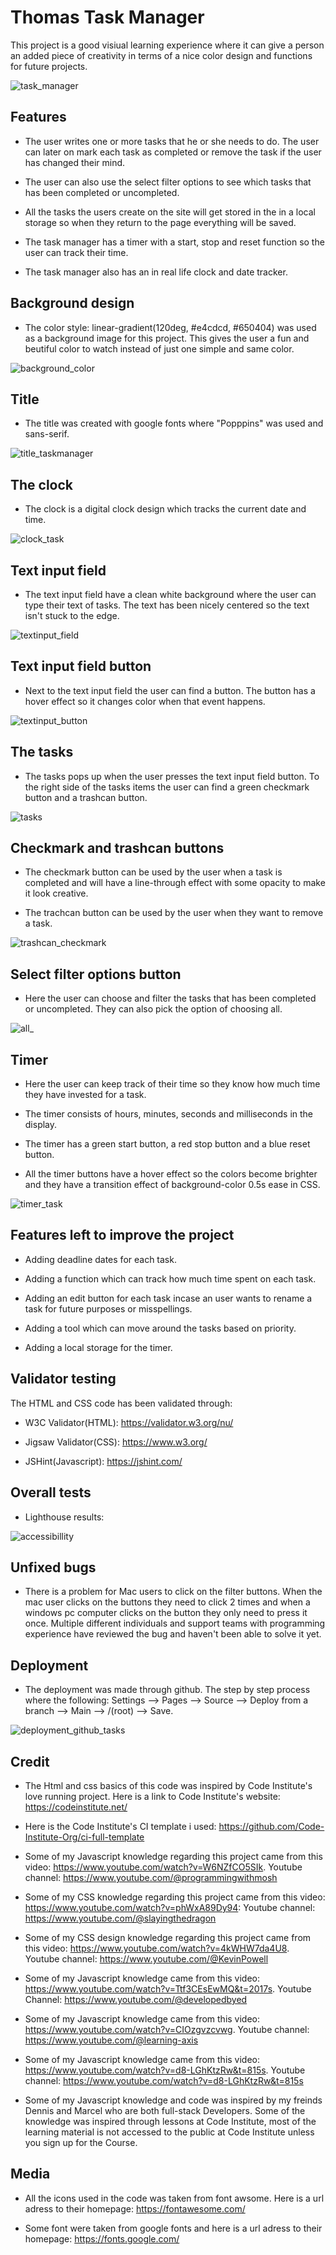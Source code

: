 # Thomas Task Manager

This project is a good visiual learning experience where it can give a person an added piece of creativity in terms of a nice color design and functions for future projects. 

![task_manager](./assets/images/task_manager.png)

## Features

* The user writes one or more tasks that he or she needs to do. The user can later on mark each task as completed or remove the task if the user has changed their mind. 

* The user can also use the select filter options to see which tasks that has been completed or uncompleted. 

* All the tasks the users create on the site will get stored in the in a local storage so when they return to the page everything will be saved. 

* The task manager has a timer with a start, stop and reset function so the user can track their time. 

* The task manager also has an in real life clock and date tracker.

## Background design

* The color style: linear-gradient(120deg, #e4cdcd, #650404) was used as a background image for this project. This gives the user a fun and beutiful color to watch instead of just one simple and same color.

![background_color](./assets/images/background_task.png)

## Title

* The title was created with google fonts where "Popppins" was used and sans-serif.

![title_taskmanager](./assets/images/task_title.png)

## The clock

* The clock is a digital clock design which tracks the current date and time.

![clock_task](./assets/images/clock_task.png)

## Text input field

* The text input field have a clean white background where the user can type their text of tasks. The text has been nicely centered so the text isn't stuck to the edge.

![textinput_field](./assets/images/inputtext_task.png)

## Text input field button

* Next to the text input field the user can find a button. The button has a hover effect so it changes color when that event happens.

![textinput_button](./assets/images/textbutton_task.png)

## The tasks

* The tasks pops up when the user presses the text input field button. To the right side of the tasks items the user can find a green checkmark button and a trashcan button.

![tasks](./assets/images/thetasks_task.png)

## Checkmark and trashcan buttons

* The checkmark button can be used by the user when a task is completed and will have a line-through effect with some opacity to make it look creative.

* The trachcan button can be used by the user when they want to remove a task.

![trashcan_checkmark](./assets/images/trashcan_checkmark.png)

## Select filter options button

* Here the user can choose and filter the tasks that has been completed or uncompleted. They can also pick the option of choosing all.

![all_](./assets/images/all_task.png)

## Timer

* Here the user can keep track of their time so they know how much time they have invested for a task.

* The timer consists of hours, minutes, seconds and milliseconds in the display.

* The timer has a green start button, a red stop button and a blue reset button.

* All the timer buttons have a hover effect so the colors become brighter and they have a transition effect of background-color 0.5s ease in CSS.

![timer_task](./assets/images/timer_task.png)

## Features left to improve the project

* Adding deadline dates for each task.

* Adding a function which can track how much time spent on each task.

* Adding an edit button for each task incase an user wants to rename a task for future purposes or misspellings.

* Adding a tool which can move around the tasks based on priority.

* Adding a local storage for the timer.

## Validator testing

The HTML and CSS code has been validated through:

* W3C Validator(HTML): https://validator.w3.org/nu/

* Jigsaw Validator(CSS): https://www.w3.org/

* JSHint(Javascript): https://jshint.com/

## Overall tests

* Lighthouse results:

![accessibillity](./assets/images/accessibillity.png)

## Unfixed bugs

* There is a problem for Mac users to click on the filter buttons. When the mac user clicks on the buttons they need to click 2 times and when a windows pc computer clicks on the button they only need to press it once. Multiple different individuals and support teams with programming experience have reviewed the bug and haven't been able to solve it yet.

## Deployment

* The deployment was made through github. The step by step process where the following: Settings --> Pages --> Source --> Deploy from a branch --> Main --> /(root) --> Save.

![deployment_github_tasks](./assets/images/deployment_github_tasks.png)

## Credit

* The Html and css basics of this code was inspired by Code Institute's love running project. Here is a link to Code Institute's website: https://codeinstitute.net/

* Here is the Code Institute's CI template i used: https://github.com/Code-Institute-Org/ci-full-template

* Some of my Javascript knowledge regarding this project came from this video: https://www.youtube.com/watch?v=W6NZfCO5SIk. Youtube channel: https://www.youtube.com/@programmingwithmosh

* Some of my CSS knowledge regarding this project came from this video: https://www.youtube.com/watch?v=phWxA89Dy94: Youtube channel: https://www.youtube.com/@slayingthedragon

* Some of my CSS design knowledge regarding this project came from this video: https://www.youtube.com/watch?v=4kWHW7da4U8. Youtube channel: https://www.youtube.com/@KevinPowell

* Some of my Javascript knowledge came from this video: https://www.youtube.com/watch?v=Ttf3CEsEwMQ&t=2017s. Youtube Channel: https://www.youtube.com/@developedbyed

* Some of my Javascript knowledge came from this video: https://www.youtube.com/watch?v=CIOzgvzcvwg. Youtube channel: https://www.youtube.com/@learning-axis

* Some of my Javascript knowledge came from this video: https://www.youtube.com/watch?v=d8-LGhKtzRw&t=815s. Youtube channel: https://www.youtube.com/watch?v=d8-LGhKtzRw&t=815s

* Some of my Javascript knowledge and code was inspired by my freinds Dennis and Marcel who are both full-stack Developers. Some of the knowledge was inspired through lessons at Code Institute, most of the learning material is not accessed to the public at Code Institute unless you sign up for the Course.

## Media

* All the icons used in the code was taken from font awsome. Here is a url adress to their homepage: https://fontawesome.com/


* Some font were taken from google fonts and here is a url adress to their homepage: https://fonts.google.com/
